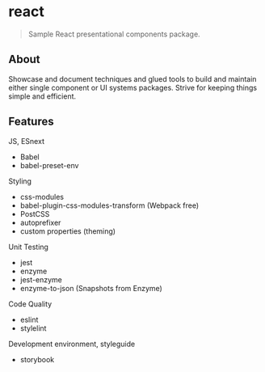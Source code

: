 # react

> Sample React presentational components package.  


## About

Showcase and document techniques and glued tools to build and maintain either
single component or UI systems packages.
Strive for keeping things simple and efficient.


## Features

JS, ESnext
 * Babel  
 * babel-preset-env

Styling
 * css-modules
 * babel-plugin-css-modules-transform (Webpack free)
 * PostCSS
  * autoprefixer
  * custom properties (theming)

Unit Testing
 * jest
 * enzyme
 * jest-enzyme
 * enzyme-to-json (Snapshots from Enzyme)

Code Quality
 * eslint
 * stylelint

Development environment, styleguide
 * storybook
